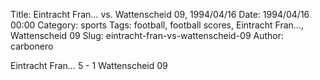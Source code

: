 Title: Eintracht Fran… vs. Wattenscheid 09, 1994/04/16
Date: 1994/04/16 00:00
Category: sports
Tags: football, football scores, Eintracht Fran…, Wattenscheid 09
Slug: eintracht-fran-vs-wattenscheid-09
Author: carbonero


Eintracht Fran… 5 - 1 Wattenscheid 09
